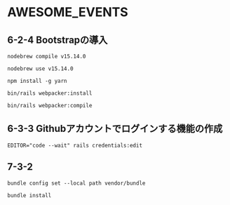 # AWESOME_EVENTS

## 6-2-4 Bootstrapの導入
```
nodebrew compile v15.14.0

nodebrew use v15.14.0

npm install -g yarn

bin/rails webpacker:install

bin/rails webpacker:compile
```

## 6-3-3 Githubアカウントでログインする機能の作成
```
EDITOR="code --wait" rails credentials:edit
```

## 7-3-2
```
bundle config set --local path vendor/bundle

bundle install
```